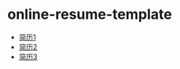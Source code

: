 # online-resume-template
- [简历1](https://jirengu.github.io/online-resume-template/resume1.html)
- [简历2](https://jirengu.github.io/online-resume-template/resume2.html)
- [简历3](https://jirengu.github.io/online-resume-template/resume3.html)

